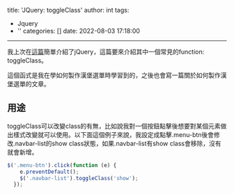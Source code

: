 title: 'JQuery: toggleClass'
author: int
tags:
  - Jquery
  - ''
categories: []
date: 2022-08-03 17:18:00
---
我上次在[這篇](https://huanginch.github.io/2022/07/29/JQuery-intro/)簡單介紹了jQuery，這篇要來介紹其中一個常見的function: toggleClass。

這個函式是我在學如何製作漢堡選單時學習到的，之後也會寫一篇關於如何製作漢堡選單的文章。

## 用途

toggleClass可以改變class的有無，比如說我對一個按鈕點擊後想要對某個元素做出樣式改變就可以使用。以下面這個例子來說，我設定成點擊.menu-btn後會修改.navbar-list的show class狀態，如果.navbar-list有show class會移除，沒有就會新增。

```js
$('.menu-btn').click(function (e) {
    e.preventDefault();
    $('.navbar-list').toggleClass('show');
  });
```